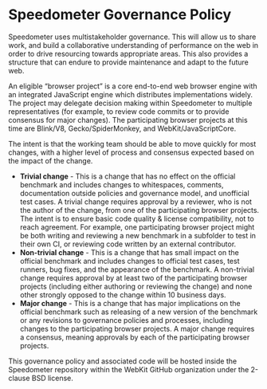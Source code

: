 # Speedometer Governance Policy

Speedometer uses multistakeholder governance.
This will allow us to share work, and build a collaborative understanding of performance on the web
in order to drive resourcing towards appropriate areas.
This also provides a structure that can endure to provide maintenance and adapt to the future web.

An eligible “browser project” is a core end-to-end web browser engine with an integrated JavaScript engine
which distributes implementations widely. The project may delegate decision making within Speedometer
to multiple representatives (for example, to review code commits or to provide consensus for major changes).
The participating browser projects at this time are Blink/V8, Gecko/SpiderMonkey, and WebKit/JavaScriptCore.

The intent is that the working team should be able to move quickly for most changes,
with a higher level of process and consensus expected based on the impact of the change.

* **Trivial change** - This is a change that has no effect on the official benchmark and includes changes
    to whitespaces, comments, documentation outside policies and governance model, and unofficial test cases.
    A trivial change requires approval by a reviewer, who is not the author of the change,
    from one of the participating browser projects.
    The intent is to ensure basic code quality & license compatibility, not to reach agreement.
    For example, one participating browser project might be both writing and reviewing a new benchmark in
    a subfolder to test in their own CI, or reviewing code written by an external contributor.
* **Non-trivial change** - This is a change that has small impact on the official benchmark and includes
    changes to official test cases, test runners, bug fixes, and the appearance of the benchmark.
    A non-trivial change requires approval by at least two of the participating browser projects
    (including either authoring or reviewing the change) and none other strongly opposed to the change
    within 10 business days.
* **Major change** - This is a change that has major implications on the official benchmark such as
    releasing of a new version of the benchmark or any revisions to governance policies and processes,
    including changes to the participating browser projects.
    A major change requires a consensus, meaning approvals by each of the participating browser projects.

This governance policy and associated code will be hosted inside the Speedometer repository within
the WebKit GitHub organization under the 2-clause BSD license.
